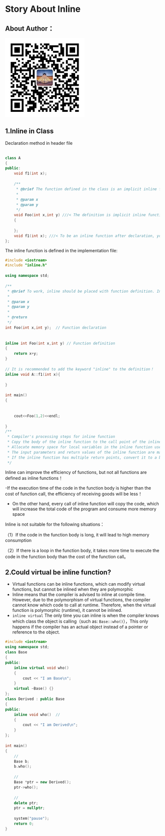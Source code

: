 # Story About Inline

## About Author：



![](../img/wechat.jpg)

## 1.Inline in Class

Declaration method in header file


```c++

class A
{
public:
    void f1(int x); 

    /**
     * @brief The function defined in the class is an implicit inline function. If you want to be an inline function, you must add the inline keyword at the implementation (definition)
     *
     * @param x
     * @param y
     */
    void Foo(int x,int y) ///< The definition is implicit inline function
    {
    
    };
    void f1(int x); ///< To be an inline function after declaration, you must add the inline keyword to the definition  
};
```

The inline function is defined in the implementation file:


```c++
#include <iostream>
#include "inline.h"

using namespace std;

/**
 * @brief To work, inline should be placed with function definition. Inline is a kind of "keyword for implementation, not for declaration"
 *
 * @param x
 * @param y
 *
 * @return 
 */
int Foo(int x,int y);  // Function declaration


inline int Foo(int x,int y) // Function definition
{
    return x+y;
}

// It is recommended to add the keyword "inline" to the definition！
inline void A::f1(int x){

}

int main()
{

    
    cout<<Foo(1,2)<<endl;

}
/**
 * Compiler's processing steps for inline function
 * Copy the body of the inline function to the call point of the inline function;
 * Allocate memory space for local variables in the inline function used
 * The input parameters and return values of the inline function are mapped to the local variable space of the calling method
 * If the inline function has multiple return points, convert it to a branch at the end of the inline function code block (using goto)
 */

```

Inline can improve the efficiency of functions, but not all functions are defined as inline functions！

-If the execution time of the code in the function body is higher than the cost of function call, the efficiency of receiving goods will be less！

- On the other hand, every call of inline function will copy the code, which will increase the total code of the program and consume more memory space

Inline is not suitable for the following situations：

（1）If the code in the function body is long, it will lead to high memory consumption

（2）If there is a loop in the function body, it takes more time to execute the code in the function body than the cost of the function call。

## 2.Could virtual be inline function?

- Virtual functions can be inline functions, which can modify virtual functions, but cannot be inlined when they are polymorphic
- Inline means that the compiler is advised to inline at compile time. However, due to the polymorphism of virtual functions, the compiler cannot know which code to call at runtime. Therefore, when the virtual function is polymorphic (runtime), it cannot be inlined.
- `inline virtual` The only time you can inline is when the compiler knows which class the object is calling（such as: `Base::who()`），This only happens if the compiler has an actual object instead of a pointer or reference to the object.

```c++
#include <iostream>  
using namespace std;
class Base
{
public:
    inline virtual void who()
    {
        cout << "I am Base\n";
    }
    virtual ~Base() {}
};
class Derived : public Base
{
public:
    inline void who()  //
    {
        cout << "I am Derived\n";
    }
};

int main()
{
    // 
    Base b;
    b.who();

    // 
    Base *ptr = new Derived();
    ptr->who();

    // 
    delete ptr;
    ptr = nullptr;

    system("pause");
    return 0;
} 
```



